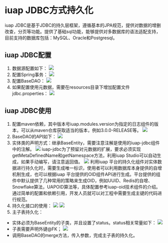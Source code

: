 # iuap JDBC方式持久化

iuap JDBC是基于JDBC的持久层框架，遵循基本的JPA规范，提供对数据的增删改查，分页等功能。提供了基础sql功能，能够提供对多数据库的语法适配支持，目前支持的数据库包括：MySQL、Oracle和Postgresql。

## iuap JDBC配置
1. 数据源配置如下：
 ![](/articles/iuap-develop/7-/image/image61.png)
2. 配置Spring事务：
 ![](/articles/iuap-develop/7-/image/image62.png)
3. 配置BaseDAO：
![](/articles/iuap-develop/7-/image/image63.png)
4. 如果配置使用元数据，需要在resources目录下增加配置文件jdbc.properties：
 ![](/articles/iuap-develop/7-/image/image64.png)

## iuap JDBC使用
1. 配置maven依赖，其中版本号iuap.modules.version为指定的日志组件的版本，可以从maven仓库获取适当的版本，例如3.0.0-RELEASE等。
 ![](/articles/iuap-develop/7-/image/image65.png)
2. BaseDAO的API如下：
 ![](/articles/iuap-develop/7-/image/image66.png)
3. 实体类的声明方式：继承BaseEntity，需要注意注解是使用的iuap-jdbc组件中的注解。
 ![](/articles/iuap-develop/7-/image/image67.png)
	iuap-jdbc为了预留对元数据的扩展，要求必须实现getMetaDefinedName和getNamespace方法，利用iuap Studio可以自动生成，如果手动编写，请注意返回值。
 ![](/articles/iuap-develop/7-/image/image68.png)
利用iuap 平台的持久化组件对实体数据进行持久化时，需要生成唯一标识，使用者可以利用数据库本身提供的自增机制生成，也可以根据iuap 平台提供的OID组件API进行生成。平台提供的组件中默认提供了几种常用的策略来生成OID，例如UUID、Redis的自增、Snowflake算法，UAPOID算法等，具体配置参考iuap-oid技术组件的介绍。通过简单的配置和依赖引用，开发人员就可以对工程中需要生成主键的代码进行规范。
4. 持久化接口的使用：
 ![](/articles/iuap-develop/7-/image/image69.png)
 ![](/articles/iuap-develop/7-/image/image70.png)
5. 主子表持久化：
 - 实体必须为BaseEntity的子类，并且设置了status。status相关常量如下：
 ![](/articles/iuap-develop/7-/image/image71.png)
 - 子表需要声明外键@FK；
 ![](/articles/iuap-develop/7-/image/image72.png)
 - 调用BaseDAO的merge方法，传入参数，完成主子表的持久化。

